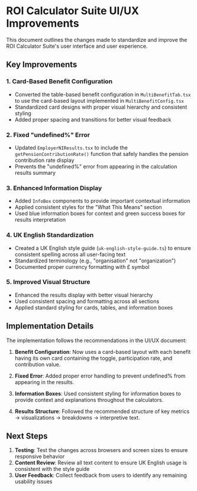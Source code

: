 # ROI Calculator Suite UI/UX Improvements

This document outlines the changes made to standardize and improve the ROI Calculator Suite's user interface and user experience.

## Key Improvements

### 1. Card-Based Benefit Configuration
- Converted the table-based benefit configuration in `MultiBenefitTab.tsx` to use the card-based layout implemented in `MultiBenefitConfig.tsx`
- Standardized card designs with proper visual hierarchy and consistent styling
- Added proper spacing and transitions for better visual feedback

### 2. Fixed "undefined%" Error
- Updated `EmployerNIResults.tsx` to include the `getPensionContributionRate()` function that safely handles the pension contribution rate display
- Prevents the "undefined%" error from appearing in the calculation results summary

### 3. Enhanced Information Display
- Added `InfoBox` components to provide important contextual information
- Applied consistent styles for the "What This Means" section
- Used blue information boxes for context and green success boxes for results interpretation

### 4. UK English Standardization
- Created a UK English style guide (`uk-english-style-guide.ts`) to ensure consistent spelling across all user-facing text
- Standardized terminology (e.g., "organisation" not "organization")
- Documented proper currency formatting with £ symbol

### 5. Improved Visual Structure
- Enhanced the results display with better visual hierarchy
- Used consistent spacing and formatting across all sections
- Applied standard styling for cards, tables, and information boxes

## Implementation Details

The implementation follows the recommendations in the UI/UX document:

1. **Benefit Configuration**: Now uses a card-based layout with each benefit having its own card containing the toggle, participation rate, and contribution value.

2. **Fixed Error**: Added proper error handling to prevent undefined% from appearing in the results.

3. **Information Boxes**: Used consistent styling for information boxes to provide context and explanations throughout the calculators.

4. **Results Structure**: Followed the recommended structure of key metrics → visualizations → breakdowns → interpretive text.

## Next Steps

1. **Testing**: Test the changes across browsers and screen sizes to ensure responsive behavior
2. **Content Review**: Review all text content to ensure UK English usage is consistent with the style guide
3. **User Feedback**: Collect feedback from users to identify any remaining usability issues

